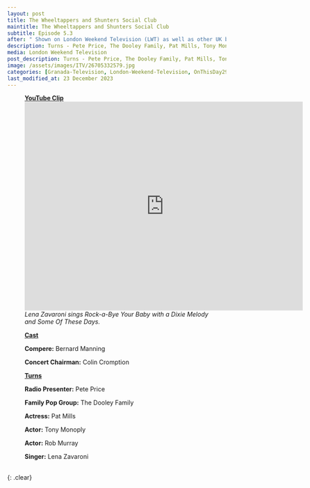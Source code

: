 ```yaml
---
layout: post
title: The Wheeltappers and Shunters Social Club
maintitle: The Wheeltappers and Shunters Social Club
subtitle: Episode 5.3
after: " Shown on London Weekend Television (LWT) as well as other UK broadcasters - 12 June 1976 Shown on Scottish TV (STV) it was a Granada Television Production"
description: Turns - Pete Price, The Dooley Family, Pat Mills, Tony Monoply, Rob Murray and Lena Zavaroni
media: London Weekend Television
post_description: Turns - Pete Price, The Dooley Family, Pat Mills, Tony Monoply, Rob Murray and Lena Zavaroni
image: /assets/images/ITV/26705332579.jpg
categories: [Granada-Television, London-Weekend-Television, OnThisDay29May, OnThisDay12June]
last_modified_at: 23 December 2023
---
```


<figure class="fig3">
<div class="Cardlayout">
<div class="CardItem"><strong id="infobox1"><a href="#infobox1">YouTube Clip</a></strong></div>
<div class="CardItem">
<div class="responsive-video"><iframe width="640px" height="480px" src="https://www.youtube.com/embed/LhSbE9BKqf4?rel=0&showinfo=1" frameborder="0" allowfullscreen></iframe></div>
<cite>Lena Zavaroni sings Rock-a-Bye Your Baby with a Dixie Melody and Some Of These Days.</cite>
</div>
</div>
</figure>

<figure class="fig1">
<div class="Cardlayout cast-card">
<div class="CardItem"><strong id="infobox2"><a href="#infobox2">Cast</a></strong></div>
<div class="CardItem">
<p><strong>Compere:</strong> Bernard Manning</p>
<p><strong>Concert Chairman:</strong> Colin Cromption</p>
</div>
</div>
</figure>

<figure class="fig2">
<div class="Cardlayout">
<div class="CardItem"><strong id="infobox3"><a href="#infobox3">Turns</a></strong></div>
<div class="CardItem">
<P><strong>Radio Presenter:</strong> Pete Price</p>
<P><strong>Family Pop Group:</strong> The Dooley Family</p>
<P><strong>Actress:</strong> Pat Mills</p>
<P><strong>Actor:</strong> Tony Monoply</p>
<P><strong>Actor:</strong> Rob Murray</p>
<P><strong>Singer:</strong> Lena Zavaroni</p>
</div>
</div>
</figure>

<br />{: .clear}

<style>
.cast-card {height: 330px}
@media screen and (orientation:portrait) {.cast-card {height: unset;}}
</style>

